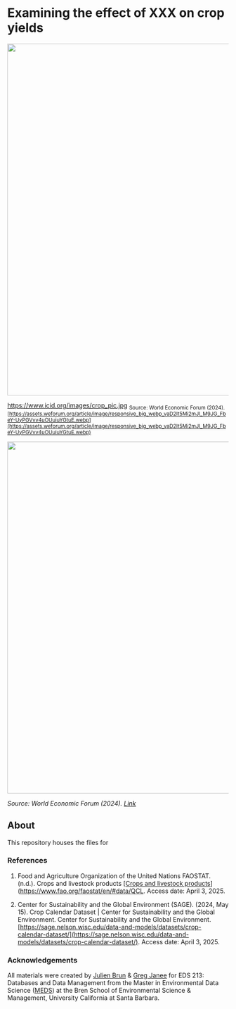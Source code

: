 # Examining the effect of XXX on crop yields

<img src="[https://assets.weforum.org/article/image/responsive_big_webp_vaD2It5Mi2mJI_M9JG_FbeY-UyPGVvv4uOUuiuYGtuE.webp](https://www.icid.org/images/crop_pic.jpg)" width="800"/>

https://www.icid.org/images/crop_pic.jpg
<sub>
Source: World Economic Forum (2024). [https://assets.weforum.org/article/image/responsive_big_webp_vaD2It5Mi2mJI_M9JG_FbeY-UyPGVvv4uOUuiuYGtuE.webp](https://assets.weforum.org/article/image/responsive_big_webp_vaD2It5Mi2mJI_M9JG_FbeY-UyPGVvv4uOUuiuYGtuE.webp)
</sub>

<img src="https://assets.weforum.org/article/image/responsive_big_webp_vaD2It5Mi2mJI_M9JG_FbeY-UyPGVvv4uOUuiuYGtuE.webp" width="800" />

<p><em>Source: World Economic Forum (2024). <a href="https://assets.weforum.org/article/image/responsive_big_webp_vaD2It5Mi2mJI_M9JG_FbeY-UyPGVvv4uOUuiuYGtuE.webp">Link</a></em></p>


## About

This repository houses the files for 

### References

1. Food and Agriculture Organization of the United Nations FAOSTAT. (n.d.). Crops and livestock products [[Crops and livestock products](https://www.fao.org/faostat/en/#data/QCL)](https://www.fao.org/faostat/en/#data/QCL. Access date: April 3, 2025.

2. Center for Sustainability and the Global Environment (SAGE). (2024, May 15). Crop Calendar Dataset | Center for Sustainability and the Global Environment. Center for Sustainability and the Global Environment. [https://sage.nelson.wisc.edu/data-and-models/datasets/crop-calendar-dataset/](https://sage.nelson.wisc.edu/data-and-models/datasets/crop-calendar-dataset/). Access date: April 3, 2025.

### Acknowledgements

All materials were created by [Julien Brun](https://github.com/brunj7) & [Greg Janee](https://github.com/gjanee) for EDS 213: Databases and Data Management from the Master in Environmental Data Science ([MEDS](https://bren.ucsb.edu/masters-programs/master-environmental-data-science)) at the Bren School of Environmental Science & Management, University California at Santa Barbara.
